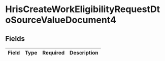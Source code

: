# HrisCreateWorkEligibilityRequestDtoSourceValueDocument4


## Fields

| Field       | Type        | Required    | Description |
| ----------- | ----------- | ----------- | ----------- |